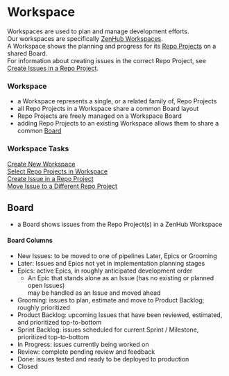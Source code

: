 # Workspace

Workspaces are used to plan and manage development efforts.<br/>
Our workspaces are specifically [ZenHub Workspaces](../tools/ZenHub.md#zenhub-workspaces).<br/>
A Workspace shows the planning and progress for its [Repo Projects](RepoProject.md) on a shared Board.<br/>
For information about creating issues in the correct Repo Project, see [Create Issues in a Repo Project](../tools/ZenHub.md#create-issue-in-a-repo-project).

### Workspace
- a Workspace represents a single, or a related family of, Repo Projects
- all Repo Projects in a Workspace share a common Board layout
- Repo Projects are freely managed on a Workspace Board
- adding Repo Projects to an existing Workspace allows them to share a common [Board](#board)

### Workspace Tasks
[Create New Workspace](../tools/ZenHub.md#create-new-workspace)<br/>
[Select Repo Projects in Workspace](../tools/ZenHub.md#select-repo-projects-in-workspace)<br/>
[Create Issue in a Repo Project](../tools/ZenHub.md#create-issue-in-a-repo-project)<br/>
[Move Issue to a Different Repo Project](../tools/ZenHub.md#move-issue-to-a-different-repo-project)<br/>

## Board
- a Board shows issues from the Repo Project(s) in a ZenHub Workspace

#### Board Columns
- New Issues: to be moved to one of pipelines Later, Epics or Grooming
- Later: Issues and Epics not yet in implementation planning stages
- Epics: active Epics, in roughly anticipated development order
  - An Epic that stands alone as an Issue (has no existing or planned open Issues)<br/>
    may be handled as an Issue and moved ahead
- Grooming: issues to plan, estimate and move to Product Backlog; roughly prioritized
- Product Backlog: upcoming Issues that have been reviewed, estimated, and prioritized top-to-bottom
- Sprint Backlog: issues scheduled for current Sprint / Milestone, prioritized top-to-bottom
- In Progress: issues currently being worked on
- Review: complete pending review and feedback
- Done: issues tested and ready to be deployed to production
- Closed